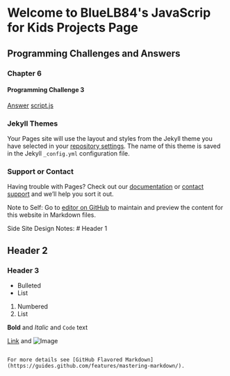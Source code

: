 # Welcome to BlueLB84's JavaScrip for Kids Projects Page

## Programming Challenges and Answers

### Chapter 6 
#### Programming Challenge 3
[Answer](https://bluelb84.github.io/jsForKids_projects/programming_challenges/index.html)
[script.js](https://bluelb84.github.io/jsForKids_projects/programming_challenges/script.js)


### Jekyll Themes

Your Pages site will use the layout and styles from the Jekyll theme you have selected in your [repository settings](https://github.com/BlueLB84/jsForKids_projects/settings). The name of this theme is saved in the Jekyll `_config.yml` configuration file.

### Support or Contact

Having trouble with Pages? Check out our [documentation](https://help.github.com/categories/github-pages-basics/) or [contact support](https://github.com/contact) and we’ll help you sort it out.

Note to Self: Go to [editor on GitHub](https://github.com/BlueLB84/jsForKids_projects/edit/master/README.md) to maintain and preview the content for this website in Markdown files.

Side Site Design Notes: # Header 1
## Header 2
### Header 3

- Bulleted
- List

1. Numbered
2. List

**Bold** and _Italic_ and `Code` text

[Link](url) and ![Image](src)
```

For more details see [GitHub Flavored Markdown](https://guides.github.com/features/mastering-markdown/).
